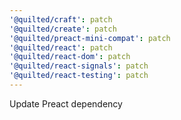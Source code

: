 ```yaml
---
'@quilted/craft': patch
'@quilted/create': patch
'@quilted/preact-mini-compat': patch
'@quilted/react': patch
'@quilted/react-dom': patch
'@quilted/react-signals': patch
'@quilted/react-testing': patch
---
```


Update Preact dependency
